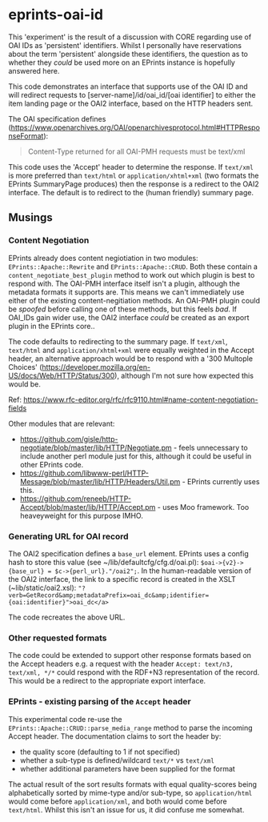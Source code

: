 # eprints-oai-id

This 'experiment' is the result of a discussion with CORE regarding use of OAI IDs as 'persistent' identifiers.
Whilst I personally have reservations about the term 'persistent' alongside these identifiers, the question as to whether they _could_ be used more on an EPrints instance is hopefully answered here.

This code demonstrates an interface that supports use of the OAI ID and will redirect requests to [server-name]/id/oai_id/[oai identifier] to either the item landing page or the OAI2 interface, based on the HTTP headers sent.

The OAI specification defines (https://www.openarchives.org/OAI/openarchivesprotocol.html#HTTPResponseFormat):

> Content-Type returned for all OAI-PMH requests must be text/xml

This code uses the 'Accept' header to determine the response. If `text/xml` is more preferred than `text/html` or `application/xhtml+xml` (two formats the EPrints SummaryPage produces) then the response is a redirect to the OAI2 interface.
The default is to redirect to the (human friendly) summary page.

## Musings

### Content Negotiation

EPrints already does content negiotiation in two modules: `EPrints::Apache::Rewrite` and `EPrints::Apache::CRUD`. Both these contain a `content_negotiate_best_plugin` method to work out which plugin is best to respond with.
The OAI-PMH interface itself isn't a plugin, although the metadata formats it supports are. This means we can't immediately use either of the existing content-negitiation methods. An OAI-PMH plugin could be _spoofed_ before calling one of these methods, but this feels _bad_. If OAI_IDs gain wider use, the OAI2 interface _could_ be created as an export plugin in the EPrints core..

The code defaults to redirecting to the summary page. If `text/xml`, `text/html` and `application/xhtml+xml` were equally weighted in the Accept header, an alternative approach would be to respond with a '300 Multople Choices' (https://developer.mozilla.org/en-US/docs/Web/HTTP/Status/300), although I'm not sure how expected this would be.

Ref: https://www.rfc-editor.org/rfc/rfc9110.html#name-content-negotiation-fields

Other modules that are relevant:
* https://github.com/gisle/http-negotiate/blob/master/lib/HTTP/Negotiate.pm - feels unnecessary to include another perl module just for this, although it could be useful in other EPrints code.
* https://github.com/libwww-perl/HTTP-Message/blob/master/lib/HTTP/Headers/Util.pm - EPrints currently uses this.
* https://github.com/reneeb/HTTP-Accept/blob/master/lib/HTTP/Accept.pm - uses Moo framework. Too heaveyweight for this purpose IMHO.

### Generating URL for OAI record

The OAI2 specification defines a `base_url` element. EPrints uses a config hash to store this value (see ~/lib/defaultcfg/cfg.d/oai.pl): `$oai->{v2}->{base_url} = $c->{perl_url}."/oai2";`.
In the human-readable version of the OAI2 interface, the link to a specific record is created in the XSLT (~lib/static/oai2.xsl):
`"?verb=GetRecord&amp;metadataPrefix=oai_dc&amp;identifier={oai:identifier}">oai_dc</a>`

The code recreates the above URL.

### Other requested formats

The code could be extended to support other response formats based on the Accept headers e.g. a request with the header `Accept: text/n3, text/xml, */*` could respond with the RDF+N3 representation of the record. This would be a redirect to the appropriate export interface.

### EPrints - existing parsing of the `Accept` header

This experimental code re-use the `EPrints::Apache::CRUD::parse_media_range` method to parse the incoming Accept header.
The documentation claims to sort the header by:
- the quality score (defaulting to 1 if not specified)
- whether a sub-type is defined/wildcard `text/*` vs `text/xml`
- whether additional parameters have been supplied for the format

The actual result of the sort results formats with equal quality-scores being alphabetically sorted by mime-type and/or sub-type, so `application/html` would come before `application/xml`, and both would come before `text/html`.
Whilst this isn't an issue for us, it did confuse me somewhat.
